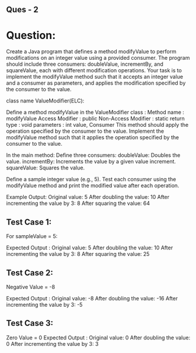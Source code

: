 
Ques - 2
---------------
Question:
================

Create a Java program that defines a method modifyValue to perform modifications on an integer value using a provided consumer. The program should include three consumers: doubleValue, incrementBy, and squareValue, each with different modification operations. Your task is to implement the modifyValue method such that it accepts an integer value and a consumer as parameters, and applies the modification specified by the consumer to the value.

class name  ValueModifier(ELC): 

Define a method modifyValue in the ValueModifier class :
Method name : modifyValue
Access Modifier : public
Non-Access Modifier : static
return type : void
parameters : int value, Consumer<Integer>
This method should apply the operation specified by the consumer to the value.
Implement the modifyValue method such that it applies the operation specified by the consumer to the value.

In the main method:
Define three consumers:
doubleValue: Doubles the value.
incrementBy: Increments the value by a given value increment.
squareValue: Squares the value.

Define a sample integer value (e.g., 5).
Test each consumer using the modifyValue method and print the modified value after each operation.

Example Output:
Original value: 5
After doubling the value: 10
After incrementing the value by 3: 8
After squaring the value: 64

Test Case 1:
------------------
For sampleValue = 5:

Expected Output :
Original value: 5
After doubling the value: 10
After incrementing the value by 3: 8
After squaring the value: 25

Test Case 2: 
-------------------
Negative Value = -8

Expected Output :
Original value: -8
After doubling the value: -16
After incrementing the value by 3: -5

Test Case 3: 
--------------
Zero Value = 0
Expected Output :
Original value: 0
After doubling the value: 0
After incrementing the value by 3: 3

